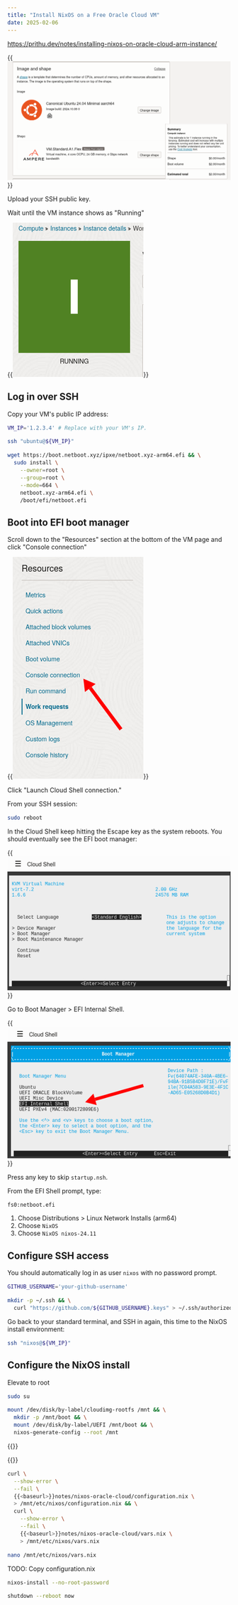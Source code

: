 ```yaml
---
title: "Install NixOS on a Free Oracle Cloud VM"
date: 2025-02-06
---
```


https://prithu.dev/notes/installing-nixos-on-oracle-cloud-arm-instance/

{{<img src="vm-settings.webp" has-border="true">}}

Upload your SSH public key.

Wait until the VM instance shows as "Running"

{{<img src="vm-running.webp" has-border="true">}}

## Log in over SSH

Copy your VM's public IP address:

```bash
VM_IP='1.2.3.4' # Replace with your VM's IP.
```

```bash
ssh "ubuntu@${VM_IP}"
```

```bash
wget https://boot.netboot.xyz/ipxe/netboot.xyz-arm64.efi && \
  sudo install \
    --owner=root \
    --group=root \
    --mode=664 \
    netboot.xyz-arm64.efi \
    /boot/efi/netboot.efi
```

## Boot into EFI boot manager

Scroll down to the "Resources" section at the bottom of the VM page and click "Console connection"

{{<img src="console-connection.webp" has-border="true">}}

Click "Launch Cloud Shell connection."

From your SSH session:

```bash
sudo reboot
```

In the Cloud Shell keep hitting the Escape key as the system reboots. You should eventually see the EFI boot manager:

{{<img src="boot-manager.webp" has-border="true">}}

Go to Boot Manager > EFI Internal Shell.

{{<img src="internal-shell.webp" has-border="true">}}

Press any key to skip `startup.nsh`.

From the EFI Shell prompt, type:

```bash
fs0:netboot.efi
```

1. Choose Distributions > Linux Network Installs (arm64)
1. Choose `NixOS`
1. Choose `NixOS nixos-24.11`

## Configure SSH access

You should automatically log in as user `nixos` with no password prompt.

```bash
GITHUB_USERNAME='your-github-username'
```

```bash
mkdir -p ~/.ssh && \
  curl "https://github.com/${GITHUB_USERNAME}.keys" > ~/.ssh/authorized_keys
```

Go back to your standard terminal, and SSH in again, this time to the NixOS install environment:

```bash
ssh "nixos@${VM_IP}"
```

## Configure the NixOS install

Elevate to root

```bash
sudo su
```

```bash
mount /dev/disk/by-label/cloudimg-rootfs /mnt && \
  mkdir -p /mnt/boot && \
  mount /dev/disk/by-label/UEFI /mnt/boot && \
  nixos-generate-config --root /mnt
```

{{<inline-file filename="vars.nix" language="javascript">}}

{{<inline-file filename="configuration.nix" language="javascript">}}

```bash
curl \
  --show-error \
  --fail \
  {{<baseurl>}}notes/nixos-oracle-cloud/configuration.nix \
  > /mnt/etc/nixos/configuration.nix && \
  curl \
    --show-error \
    --fail \
    {{<baseurl>}}notes/nixos-oracle-cloud/vars.nix \
    > /mnt/etc/nixos/vars.nix
```

```bash
nano /mnt/etc/nixos/vars.nix
```

TODO: Copy configuration.nix

```bash
nixos-install --no-root-password
```

```bash
shutdown --reboot now
```
